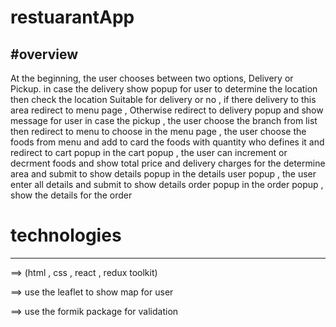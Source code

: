 # restuarantApp

#overview
---------------------------------------------------------------------------------------------------------------------------------------------
At the beginning, the user chooses between two options, Delivery or Pickup.
in case the  delivery show popup for user to determine the location then check the location Suitable for delivery or no ,
if there delivery to this area redirect to menu page 
, Otherwise redirect to delivery popup and show message for user 
in case the pickup , the user choose the branch from list then redirect to menu to choose
in the menu page , the user choose the foods from menu and add to card the foods with quantity who defines it and redirect to cart popup
in the cart popup , the user can increment or decrment foods and show total price and delivery charges for the determine area and submit to show details popup
in the details user popup , the user enter all details and submit to show details order popup
in the order popup , show the details for the order


# technologies
--------------------------------------------------------------------------------------------------------------------------------------------
==> (html , css , react , redux toolkit)

==> use the leaflet to show map for user

==> use the formik package for validation 






